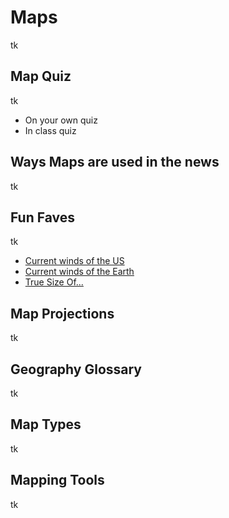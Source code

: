 # Maps
tk

## Map Quiz
tk
- On your own quiz
- In class quiz

## Ways Maps are used in the news
tk

## Fun Faves
tk
- [Current winds of the US](http://hint.fm/wind/)
- [Current winds of the Earth](https://earth.nullschool.net/#current/wind/surface/level/orthographic=-80.00,10.00,413)
- [True Size Of...](https://thetruesize.com/)

## Map Projections
tk

## Geography Glossary
tk

## Map Types
tk

## Mapping Tools
tk
